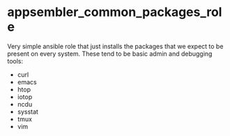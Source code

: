 appsembler_common_packages_role
=========

Very simple ansible role that just installs the packages that we
expect to be present on every system. These tend to be basic admin and
debugging tools:

* curl
* emacs
* htop
* iotop
* ncdu
* sysstat
* tmux
* vim
